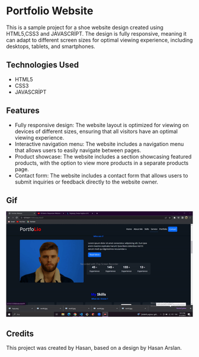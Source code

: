  <h1>Portfolio Website</h1>

  <p>This is a sample project for a shoe website design created using HTML5,CSS3 and JAVASCRİPT. The design is fully responsive, meaning it can adapt to different screen sizes for optimal viewing experience, including desktops, tablets, and smartphones.</p>

  <h2>Technologies Used</h2>

  <ul>
    <li>HTML5</li>
    <li>CSS3</li>
    <li>JAVASCRİPT</li>

  </ul>

  <h2>Features</h2>

  <ul>
    <li>Fully responsive design: The website layout is optimized for viewing on devices of different sizes, ensuring that all visitors have an optimal viewing experience.</li>
    <li>Interactive navigation menu: The website includes a navigation menu that allows users to easily navigate between pages.</li>
    <li>Product showcase: The website includes a section showcasing featured products, with the option to view more products in a separate products page.</li>
    <li>Contact form: The website includes a contact form that allows users to submit inquiries or feedback directly to the website owner.</li>
  </ul>

  <h2>Gif</h2>

 <img src="https://github.com/Hasan-Arslan2779/Portfoli_Website/blob/master/Gif.gif" alt="gif">


     


  <h2>Credits</h2>

  <p>This project was created by Hasan, based on a design by Hasan Arslan.</p>

